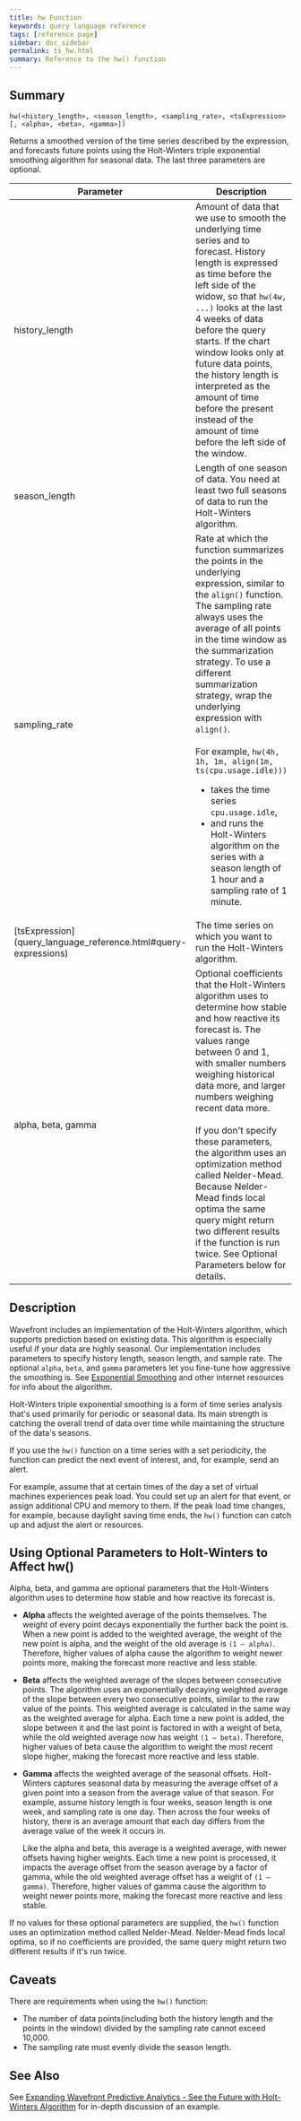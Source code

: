 ```yaml
---
title: hw Function
keywords: query language reference
tags: [reference page]
sidebar: doc_sidebar
permalink: ts_hw.html
summary: Reference to the hw() function
---
```


## Summary
```
hw(<history_length>, <season_length>, <sampling_rate>, <tsExpression>[, <alpha>, <beta>, <gamma>])
```
Returns a smoothed version of the time series described by the expression, and forecasts future points using the Holt-Winters triple exponential smoothing algorithm for seasonal data. The last three parameters are optional.

<table style="width: 100%;">
<tbody>
<thead>
<tr><th width="20%">Parameter</th><th width="80%">Description</th></tr>
</thead>
<tr>
<td>history_length</td>
<td>Amount of data that we use to smooth the underlying time series and to forecast.  History length is expressed as time before the left side of the widow, so that <code>hw(4w, ...)</code> looks at the last 4 weeks of data before the query starts. If the chart window looks only at future data points, the history length is interpreted as the amount of time before the present instead of the amount of time before the left side of the window.
</td>
</tr>
<tr>
<td>season_length</td>
<td>Length of one season of data.  You need at least two full seasons of data to run the Holt-Winters algorithm.
</td>
</tr>
<tr>
<td>sampling_rate</td>
<td>Rate at which the function summarizes the points in the underlying expression, similar to the <code>align()</code> function. The sampling rate always uses the average of all points in the time window as the summarization strategy. To use a different summarization strategy, wrap the underlying expression with <code>align()</code>.
<div>&nbsp;</div>
<div>For example, <code>hw(4h, 1h, 1m, align(1m, ts(cpu.usage.idle)))</code>
<ul>
<li>takes the time series <code>cpu.usage.idle</code>,</li>
<li>and runs the Holt-Winters algorithm on the series with a season length of 1 hour and a sampling rate of 1 minute. </li></ul></div>
</td>
</tr>
<tr>
<td markdown="span"> [tsExpression](query_language_reference.html#query-expressions)</td>
<td>The time series on which you want to run the Holt-Winters algorithm.
</td>
</tr>
<tr>
<td>alpha, beta, gamma</td>
<td>Optional coefficients that the Holt-Winters algorithm uses to determine how stable and how reactive its forecast is.  The values range between 0 and 1, with smaller numbers weighing historical data more, and larger numbers weighing recent data more.
<div>&nbsp;</div>
<div>If you don't specify these parameters, the algorithm uses an optimization method called Nelder-Mead.  Because Nelder-Mead finds local optima the same query might return two different results if the function is run twice.  See Optional Parameters below for details.</div>
</td>
</tr>
</tbody>
</table>

## Description

Wavefront includes an implementation of the Holt-Winters algorithm, which supports prediction based on existing data. This algorithm is especially useful if your data are highly seasonal. Our implementation includes parameters to specify history length, season length, and sample rate. The optional `alpha`, `beta`, and `gamma` parameters let you fine-tune how aggressive the smoothing is. See [Exponential Smoothing](https://en.wikipedia.org/wiki/Exponential_smoothing) and other internet resources for info about the algorithm.

Holt-Winters triple exponential smoothing is a form of time series analysis that's used primarily for periodic or seasonal data. Its main strength is catching the overall trend of data over time while maintaining the structure of the data's seasons.

If you use the `hw()` function on a time series with a set periodicity, the function can predict the next event of interest, and, for example, send an alert.

For example, assume that at certain times of the day a set of virtual machines experiences peak load. You could set up an alert for that event, or assign additional CPU and memory to them. If the peak load time changes, for example, because daylight saving time ends, the `hw()` function can catch up and adjust the alert or resources.

## Using Optional Parameters to Holt-Winters to Affect hw()

Alpha, beta, and gamma are optional parameters that the Holt-Winters algorithm uses to determine how stable and how reactive its forecast is.

- **Alpha** affects the weighted average of the points themselves.  The weight of every point decays exponentially the further back the point is.  When a new point is added to the weighted average, the weight of the new point is alpha, and the weight of the old average is `(1 – alpha)`.  Therefore, higher values of alpha cause the algorithm to weight newer points more, making the forecast more reactive and less stable.

- **Beta** affects the weighted average of the slopes between consecutive points.  The algorithm uses an exponentially decaying weighted average of the slope between every two consecutive points, similar to the raw value of the points.  This weighted average is calculated in the same way as the weighted average for alpha. Each time a new point is added, the slope between it and the last point is factored in with a weight of beta, while the old weighted average now has weight `(1 – beta)`.  Therefore, higher values of beta cause the algorithm to weight the most recent slope higher, making the forecast more reactive and less stable.

- **Gamma**  affects the weighted average of the seasonal offsets.  Holt-Winters captures seasonal data by measuring the average offset of a given point into a season from the average value of that season.  For example, assume history length is four weeks, season length is one week, and sampling rate is one day. Then across the four weeks of history, there is an average amount that each day differs from the average value of the week it occurs in.

  Like the alpha and beta, this average is a weighted average, with newer offsets having higher weights.  Each time a new point is processed, it impacts the average offset from the season average by a factor of gamma, while the old weighted average offset has a weight of `(1 – gamma)`.  Therefore, higher values of gamma cause the algorithm to weight newer points more, making the forecast more reactive and less stable.

If no values for these optional parameters are supplied, the `hw()` function uses an optimization method called Nelder-Mead.  Nelder-Mead finds local optima, so if no coefficients are provided, the same query might return two different results if it's run twice.  


## Caveats
There are requirements when using the `hw()` function:
* The number of data points(including both the history length and the points in the window) divided by the sampling rate cannot exceed 10,000.
* The sampling rate must evenly divide the season length.

## See Also

See [Expanding Wavefront Predictive Analytics - See the Future with Holt-Winters Algorithm](https://www.wavefront.com/holtwinters-predictive-algorithm/) for in-depth discussion of an example.
